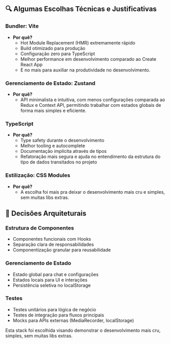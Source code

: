 ## 🔍 Algumas Escolhas Técnicas e Justificativas

### Bundler: Vite
- **Por quê?**
  - Hot Module Replacement (HMR) extremamente rápido
  - Build otimizado para produção
  - Configuração zero para TypeScript
  - Melhor performance em desenvolvimento comparado ao Create React App
  - E no mais para auxiliar na produtividade no desenvolvimento.

### Gerenciamento de Estado: Zustand
- **Por quê?**
  - API minimalista e intuitiva, com menos configurações comparada ao Redux e Context API, permitindo trabalhar com estados globais de forma mais simples e eficiente.

### TypeScript
- **Por quê?**
  - Type safety durante o desenvolvimento
  - Melhor tooling e autocomplete
  - Documentação implícita através de tipos
  - Refatoração mais segura e ajuda no entendimento da estrutura do tipo de dados transitados no projeto

### Estilização: CSS Modules
- **Por quê?**
  - A escolha foi mais pra deixar o desenvolvimento mais cru e simples, sem muitas libs extras.

## 🎯 Decisões Arquiteturais

### Estrutura de Componentes
- Componentes funcionais com Hooks
- Separação clara de responsabilidades
- Componentização granular para reusabilidade

### Gerenciamento de Estado
- Estado global para chat e configurações
- Estados locais para UI e interações
- Persistência seletiva no localStorage

### Testes
- Testes unitários para lógica de negócio
- Testes de integração para fluxos principais
- Mocks para APIs externas (MediaRecorder, localStorage)

Esta stack foi escolhida visando demonstrar o desenvolvimento mais cru, simples, sem muitas libs extras.